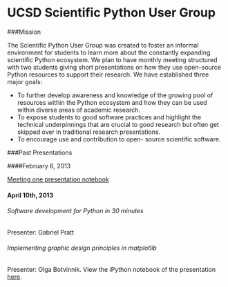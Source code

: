 UCSD Scientific Python User Group
==========

###Mission

The Scientific Python User Group was created to foster an informal environment for students to learn
more about the constantly expanding scientific Python ecosystem. We plan to have monthly meeting
structured with two students giving short presentations on how they use open-source Python
resources to support their research. We have established three major goals: 
 * To further develop awareness and knowledge of the growing pool of resources within the Python ecosystem and how
they can be used within diverse areas of academic research.  
 * To expose students to good software
practices and highlight the technical underpinnings that are crucial to good research but often get
skipped over in traditional research presentations.  
 * To encourage use and contribution to open-
source scientific software.

###Past Presentations

####February 6, 2013

[Meeting one presentation notebook](http://nbviewer.ipython.org/4724581)

#### April 10th, 2013

###### Software development for Python in 30 minutes

Presenter: Gabriel Pratt

###### Implementing graphic design principles in matplotlib

Presenter: Olga Botvinnik. View the iPython notebook of the presentation [here](http://nbviewer.ipython.org/5357268).
